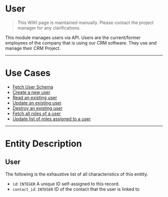 # User

> This WIKI page is maintained manually. Please contact the project manager for any clarifications.

This module manages users via API. Users are the current/former employees of
the company that is using our CRM software. They use and manage their CRM Project.

---

# Use Cases

- [Fetch User Schema](./get_schema.md)
- [Create a new user](./new_user.md)
- [Read an existing user](./read_user.md)
- [Update an existing user](./update_user.md)
- [Destroy an existing user](./destroy_user.md)
- [Fetch all roles of a user](./get_roles.md)
- [Update list of roles assigned to a user](./update_roles.md)

---

# Entity Description

## User

The following is the exhaustive list of all characteristics of this enitity.

- `id`: `INTEGER`
  A unique ID self-assigned to this record.
- `contact_id`: `INTEGER`
  ID of the contact that the user is linked to

